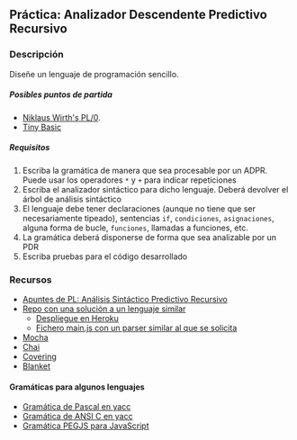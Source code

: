 ## Práctica: Analizador Descendente Predictivo Recursivo

### Descripción

Diseñe un lenguaje de programación sencillo. 

##### Posibles puntos de partida

* [ Niklaus Wirth's PL/0](https://en.wikipedia.org/wiki/Recursive_descent_parser).
* [Tiny Basic](https://en.wikipedia.org/wiki/Tiny_BASIC)

##### Requisitos

1. Escriba la gramática de manera que sea procesable por un ADPR. Puede usar los operadores
`*` y `+` para indicar repeticiones
2. Escriba el analizador sintáctico para dicho lenguaje. Deberá devolver el árbol de análisis
sintáctico
3. El lenguaje debe tener declaraciones (aunque no tiene que ser necesariamente tipeado), 
sentencias `if`, `condiciones`, `asignaciones`, alguna forma de bucle, `funciones`, llamadas a funciones, etc.
4. La gramática deberá disponerse de forma que sea analizable por un PDR
5. Escriba pruebas  para el código desarrollado

### Recursos

* [Apuntes de PL: Análisis Sintáctico Predictivo Recursivo](http://crguezl.github.io/pl-html/node22.html)
* [Repo con una solución a un lenguaje similar](https://github.com/crguezl/prdcalc)
  -  [Despliegue en Heroku](http://predictiveparser.herokuapp.com/)
  - [Fichero main.js con un parser similar al que se solicita](https://github.com/crguezl/prdcalc/blob/master/views/main.js)
* [Mocha](https://casianorodriguezleon.gitbooks.io/ull-esit-1617/content/apuntes/pruebas/mocha.html)
* [Chai](https://casianorodriguezleon.gitbooks.io/ull-esit-1617/content/apuntes/pruebas/chai.html)
* [Covering](https://casianorodriguezleon.gitbooks.io/ull-esit-1617/content/apuntes/pruebas/covering.html)
* [Blanket](https://casianorodriguezleon.gitbooks.io/ull-esit-1617/content/apuntes/pruebas/blanket.html)

#### Gramáticas para algunos lenguajes

* [Gramática de Pascal en yacc](http://www.moorecad.com/standardpascal/pascal.y)
* [Gramática de ANSI C en yacc](https://www.lysator.liu.se/c/ANSI-C-grammar-y.html)
* [Gramática PEGJS para JavaScript](https://github.com/pegjs/pegjs/blob/master/examples/javascript.pegjs)



